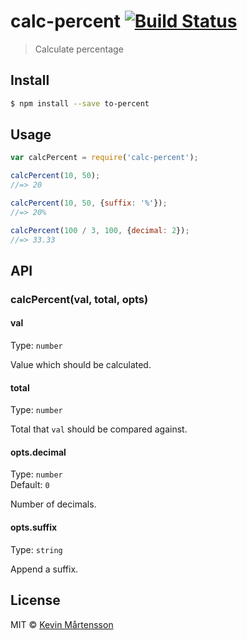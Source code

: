 # calc-percent [![Build Status](http://img.shields.io/travis/kevva/to-percent.svg?style=flat)](https://travis-ci.org/kevva/to-percent)

> Calculate percentage

## Install

```bash
$ npm install --save to-percent
```

## Usage

```js
var calcPercent = require('calc-percent');

calcPercent(10, 50);
//=> 20

calcPercent(10, 50, {suffix: '%'});
//=> 20%

calcPercent(100 / 3, 100, {decimal: 2});
//=> 33.33
```

## API

### calcPercent(val, total, opts)

#### val

Type: `number`

Value which should be calculated.

#### total

Type: `number`

Total that `val` should be compared against.

#### opts.decimal

Type: `number`  
Default: `0`

Number of decimals.

#### opts.suffix

Type: `string`

Append a suffix.

## License

MIT © [Kevin Mårtensson](https://github.com/kevva)
